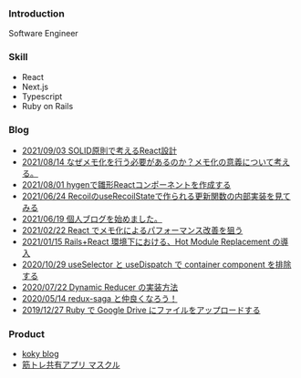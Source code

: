 ### Introduction

Software Engineer

### Skill

- React
- Next.js
- Typescript
- Ruby on Rails

### Blog
- [2021/09/03 SOLID原則で考えるReact設計](https://zenn.dev/koki_tech/articles/361bb8f2278764)
- [2021/08/14 なぜメモ化を行う必要があるのか？メモ化の意義について考える。](https://zenn.dev/koki_tech/articles/4d7aeaa9908040)
- [2021/08/01 hygenで雛形Reactコンポーネントを作成する](https://zenn.dev/koki_tech/articles/532c9929ac1cc5)
- [2021/06/24 RecoilのuseRecoilStateで作られる更新関数の内部実装を見てみる](https://kokinagai.com/posts/NM23UpksGTqFYKH1Pca0)
- [2021/06/19 個人ブログを始めました。](https://kokinagai.com/posts/yGa3n4b3m5G7k1oGWzz0)
- [2021/02/22 React でメモ化によるパフォーマンス改善を狙う](https://tech.stmn.co.jp/entry/2021/02/22/140028)
- [2021/01/15 Rails+React 環境下における、Hot Module Replacement の導入](https://tech.stmn.co.jp/entry/2021/01/15/161056)
- [2020/10/29 useSelector と useDispatch で container component を排除する](https://tech.stmn.co.jp/entry/2020/10/29/161055)
- [2020/07/22 Dynamic Reducer の実装方法](https://tech.stmn.co.jp/entry/2020/07/22/174326)
- [2020/05/14 redux-saga と仲良くなろう！](https://tech.stmn.co.jp/entry/2020/05/14/143012)
- [2019/12/27 Ruby で Google Drive にファイルをアップロードする](https://tech.stmn.co.jp/entry/tech/7036)

### Product
- [koky blog](https://kokinagai.com)
- [筋トレ共有アプリ マスクル](https://apps.apple.com/us/app/%E3%83%9E%E3%82%B9%E3%82%AF%E3%83%AB/id1509482384)
